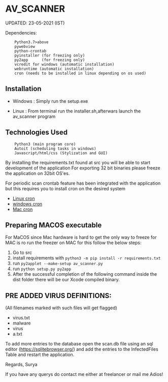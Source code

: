 # AV_SCANNER

UPDATED: 23-05-2021 (IST)

Dependencies:
```
	Python3.7>above
	pywebview
	python-crontab
	pyinstaller (for freezing only)
	py2app 		(for freezing only)
	vcredit for windows (automatic installation)
	webruntime (automatic installation)
	cron (needs to be installed in linux depending on os used)
```

## Installation
- Windows  : Simply run the setup.exe
	
- Linux : From terminal run the installer.sh,afterwars launch the av_scanner program

## Technologies Used
```
	Python3 (main program core)
	Autoit (scheduling tasks in windows)
	Javascript/html/css (Stylization and GUI)
```

By installing the requirements.txt found at src you will be able to start development of the application
For exporting 32 bit binaries please freeze the application on 32bit OS'es.

For periodic scan crontab feature has been integrated with the application but this requires you to install cron on the desired system

- [Linux cron](https://opensource.com/article/17/11/how-use-cron-linux)
- [windows cron](https://blog.e-zest.com/tutorial-setting-up-cron-job-task-scheduler-in-windows)
- [Mac cron](https://betterprogramming.pub/how-to-execute-a-cron-job-on-mac-with-crontab-b2decf2968eb)

	 
## Preparing MACOS executable

For MaCOS since Mac hardware is hard to get the only way to freeze for MAC is ro run the freezer on MAC for this
follow the below steps:

1) Go to src
2) install requirements with `python3 -m pip install -r requirements.txt`
3) run  `py2applet --make-setup av_scanner.py`
4) run `python setup.py py2app`
5) After the successful completion of the following command inside the dist folder there will be our Xcode compiled binary.


## PRE ADDED VIRUS DEFINITIONS:
(All filenames marked with such files will get flagged)
- virus.txt
- malware
- virus
- a.txt

To add more entries to the database open the scan.db file using an sql editor (https://sqlitebrowser.org/)
and add the entries to the InfectedFiles Table and restart the application.

Regards,
Surya

If you have any querys do contact me either at freelancer or mail me
Adios!